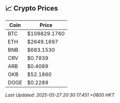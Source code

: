 ## 📈 Crypto Prices

| Coin | Price |
| ---- | ----- |
| BTC | $109829.1760 |
| ETH | $2649.1697 |
| BNB | $683.1530 |
| CRV | $0.7839 |
| ARB | $0.4089 |
| OKB | $52.1860 |
| DOGE | $0.2289 |

_Last Updated: 2025-05-27 20:30:17.451 +0800 HKT_